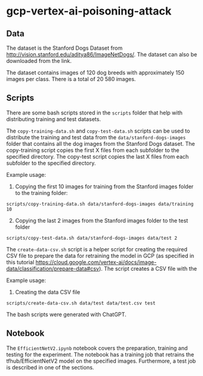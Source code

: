 # gcp-vertex-ai-poisoning-attack

## Data

The dataset is the Stanford Dogs Dataset from http://vision.stanford.edu/aditya86/ImageNetDogs/.
The dataset can also be downloaded from the link.

The dataset contains images of 120 dog breeds with approximately 150 images per class. There is a total of 20 580 images.

## Scripts

There are some bash scripts stored in the `scripts` folder that help with distributing training and test datasets.

The `copy-training-data.sh` and `copy-test-data.sh` scripts can be used to distribute the training and test data from the `data/stanford-dogs-images` folder that contains all the dog images from the Stanford Dogs dataset. The copy-training script copies the first X files from each subfolder to the specified directory. The copy-test script copies the last X files from each subfolder to the specified directory.

Example usage:

1. Copying the first 10 images for training from the Stanford images folder to the training folder:
```
scripts/copy-training-data.sh data/stanford-dogs-images data/training 10
```

2. Copying the last 2 images from the Stanford images folder to the test folder
```
scripts/copy-test-data.sh data/stanford-dogs-images data/test 2
```


The `create-data-csv.sh` script is a helper script for creating the required CSV file to prepare the data for retraining the model in GCP (as specified in this tutorial https://cloud.google.com/vertex-ai/docs/image-data/classification/prepare-data#csv). The script creates a CSV file with the 

Example usage:
1. Creating the data CSV file
```
scripts/create-data-csv.sh data/test data/test.csv test
```

The bash scripts were generated with ChatGPT.

## Notebook

The `EfficientNetV2.ipynb` notebook covers the preparation, training and testing for the experiment.
The notebook has a training job that retrains the tfhub/EfficientNetV2 model on the specified images.
Furthermore, a test job is described in one of the sections.